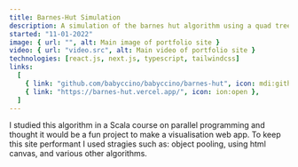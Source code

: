 ```yaml
---
title: Barnes-Hut Simulation
description: A simulation of the barnes hut algorithm using a quad tree
started: "11-01-2022"
image: { url: "", alt: Main image of portfolio site }
video: { url: "video.src", alt: Main video of portfolio site }
technologies: [react.js, next.js, typescript, tailwindcss]
links:
  [
    { link: "github.com/babyccino/babyccino/barnes-hut", icon: mdi:github },
    { link: "https://barnes-hut.vercel.app/", icon: ion:open },
  ]
---
```


I studied this algorithm in a Scala course on parallel programming and thought it
would be a fun project to make a visualisation web app. To keep this site performant
I used stragies such as: object pooling, using html canvas, and various other algorithms.
